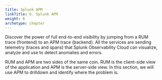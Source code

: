 ```yaml
---
title: Splunk APM
linkTitle: 6. Splunk APM
weight: 6
archetype: chapter
---
```


Discover the power of full end-to-end visibility by jumping from a RUM trace (frontend) to an APM trace (backend). All the services are sending telemetry (traces and spans) that Splunk Observability Cloud can visualize, analyze and use to detect anomalies and errors.

RUM and APM are two sides of the same coin. RUM is the client-side view of the application and APM is the server-side view. In this section, we will use APM to drilldown and identify where the problem is.
